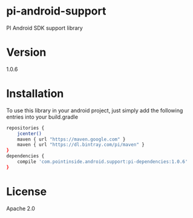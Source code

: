 # pi-android-support
PI Android SDK support library

# Version

1.0.6

# Installation

To use this library in your android project, just simply add the following entries into your build.gradle

```sh
repositories {
    jcenter()
    maven { url "https://maven.google.com" }
    maven { url "https://dl.bintray.com/pi/maven" }
}
dependencies {
    compile 'com.pointinside.android.support:pi-dependencies:1.0.6'
}
```

# License

Apache 2.0